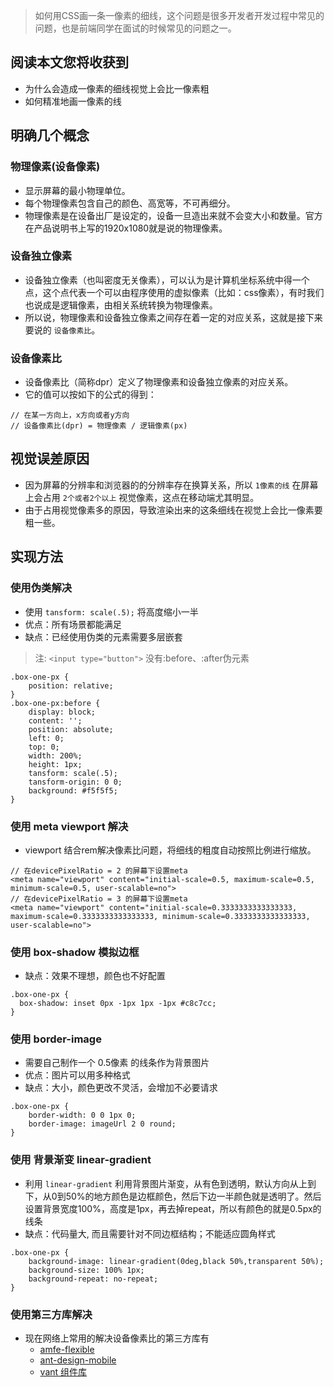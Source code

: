 > 如何用CSS画一条一像素的细线，这个问题是很多开发者开发过程中常见的问题，也是前端同学在面试的时候常见的问题之一。

## 阅读本文您将收获到
* 为什么会造成一像素的细线视觉上会比一像素粗
* 如何精准地画一像素的线

## 明确几个概念
### 物理像素(设备像素)
* 显示屏幕的最小物理单位。
* 每个物理像素包含自己的颜色、高宽等，不可再细分。
* 物理像素是在设备出厂是设定的，设备一旦造出来就不会变大小和数量。官方在产品说明书上写的1920x1080就是说的物理像素。

### 设备独立像素
* 设备独立像素（也叫密度无关像素），可以认为是计算机坐标系统中得一个点，这个点代表一个可以由程序使用的虚拟像素（比如：css像素），有时我们也说成是逻辑像素，由相关系统转换为物理像素。
* 所以说，物理像素和设备独立像素之间存在着一定的对应关系，这就是接下来要说的 `设备像素比`。

### 设备像素比
* 设备像素比（简称dpr）定义了物理像素和设备独立像素的对应关系。
* 它的值可以按如下的公式的得到：

```
// 在某一方向上，x方向或者y方向
// 设备像素比(dpr) = 物理像素 / 逻辑像素(px)
```

## 视觉误差原因
* 因为屏幕的分辨率和浏览器的的分辨率存在换算关系，所以 `1像素的线` 在屏幕上会占用 `2个或者2个以上` 视觉像素，这点在移动端尤其明显。
* 由于占用视觉像素多的原因，导致渲染出来的这条细线在视觉上会比一像素要粗一些。

## 实现方法
### 使用伪类解决
* 使用 `tansform: scale(.5);` 将高度缩小一半
* 优点：所有场景都能满足
* 缺点：已经使用伪类的元素需要多层嵌套

> 注: `<input type="button">` 没有:before、:after伪元素

```
.box-one-px {
	position: relative;
}
.box-one-px:before {
	display: block;
	content: '';
	position: absolute;
	left: 0;
	top: 0;
	width: 200%;
	height: 1px;
	tansform: scale(.5);
	tansform-origin: 0 0;
	background: #f5f5f5;
}
```

### 使用 meta viewport 解决
* viewport 结合rem解决像素比问题，将细线的粗度自动按照比例进行缩放。

```
// 在devicePixelRatio = 2 的屏幕下设置meta
<meta name="viewport" content="initial-scale=0.5, maximum-scale=0.5, minimum-scale=0.5, user-scalable=no">
// 在devicePixelRatio = 3 的屏幕下设置meta
<meta name="viewport" content="initial-scale=0.3333333333333333, maximum-scale=0.3333333333333333, minimum-scale=0.3333333333333333, user-scalable=no">
```

### 使用 box-shadow 模拟边框
* 缺点：效果不理想，颜色也不好配置

```
.box-one-px {	
  box-shadow: inset 0px -1px 1px -1px #c8c7cc;
}
```

### 使用 border-image
* 需要自己制作一个 0.5像素 的线条作为背景图片
* 优点：图片可以用多种格式
* 缺点：大小，颜色更改不灵活，会增加不必要请求

```
.box-one-px {	
    border-width: 0 0 1px 0;	
    border-image: imageUrl 2 0 round;	
}
```

### 使用 背景渐变 linear-gradient
* 利用 `linear-gradient` 利用背景图片渐变，从有色到透明，默认方向从上到下，从0到50%的地方颜色是边框颜色，然后下边一半颜色就是透明了。然后设置背景宽度100%，高度是1px，再去掉repeat，所以有颜色的就是0.5px的线条
* 缺点：代码量大, 而且需要针对不同边框结构；不能适应圆角样式

```
.box-one-px {	
    background-image: linear-gradient(0deg,black 50%,transparent 50%);
    background-size: 100% 1px;	
    background-repeat: no-repeat;	
}
```

### 使用第三方库解决
* 现在网络上常用的解决设备像素比的第三方库有
	* [amfe-flexible](https://github.com/amfe/lib-flexible)
	* [ant-design-mobile](https://github.com/ant-design/ant-design-mobile/blob/master/components/style/mixins/hairline.less)
	* [vant 组件库](https://github.com/youzan/vant/blob/dev/src/style/mixins/hairline.less)